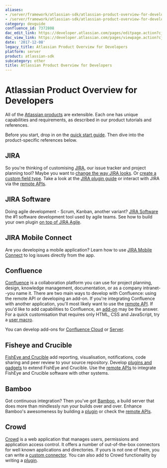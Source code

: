 ```yaml
---
aliases:
- /server/framework/atlassian-sdk/atlassian-product-overview-for-developers-7372808.html
- /server/framework/atlassian-sdk/atlassian-product-overview-for-developers-7372808.md
category: devguide
confluence_id: 7372808
dac_edit_link: https://developer.atlassian.com/pages/editpage.action?cjm=wozere&pageId=7372808
dac_view_link: https://developer.atlassian.com/pages/viewpage.action?cjm=wozere&pageId=7372808
date: '2017-12-08'
legacy_title: Atlassian Product Overview for Developers
platform: server
product: atlassian-sdk
subcategory: other
title: Atlassian Product Overview for Developers
---
```

# Atlassian Product Overview for Developers

All of the <a href="http://www.atlassian.com/software/" class="external-link">Atlassian products</a> are extensible. Each one has unique capabilities and requirements, as described in our product tutorials and references.

Before you start, drop in on the [quick start guide](https://developer.atlassian.com/display/DOCS). Then dive into the product-specific references below.

## JIRA

So you're thinking of customising [JIRA](https://developer.atlassian.com/display/JIRADEV), our issue tracker and project planning tool? Maybe you want to [change the way JIRA looks](https://developer.atlassian.com/display/JIRADEV/JIRA+templates+and+JSPs). Or [create a custom field type](https://developer.atlassian.com/display/JIRADEV/Tutorial+-+Creating+a+custom+field+type). Take a look at the [JIRA plugin guide](https://developer.atlassian.com/display/JIRADEV/About+JIRA+Plugin+Development) or interact with JIRA via the [remote APIs](https://developer.atlassian.com/display/JIRADEV/JIRA+APIs).

## JIRA Software

Doing agile development - Scrum, Kanban, another variant? [JIRA Software](https://developer.atlassian.com/display/JIRADEV/JIRA+Software+development+guide) the \#1 software development tool used by agile teams. See how to build your own plugin [on top of JIRA Agile](https://developer.atlassian.com/display/JIRADEV/JIRA+Agile+development+guide).

## JIRA Mobile Connect

Are you developing a mobile application? Learn how to use [JIRA Mobile Connect](https://developer.atlassian.com/display/JMC) to log issues directly from the app.

## Confluence

[Confluence](https://developer.atlassian.com/display/CONFDEV) is a collaboration platform you can use for project planning, design, knowledge management, documentation, or as a company intranet--you name it. There are two main ways to develop with Confluence: using the remote API or developing an add-on. If you're integrating Confluence with another application, you'll most likely want to use the [remote API](https://developer.atlassian.com/display/CONFCLOUD/Confluence+REST+API). If you'd like to add capabilities to Confluence, an [add-on](https://developer.atlassian.com/display/CONFCLOUD/Confluence+Connect+patterns) may be the answer. For a quick customisation that requires only HTML, CSS and JavaScript, try a [user macro](https://developer.atlassian.com/display/CONFDEV/Confluence+User+Macro+Guide).

You can develop add-ons for [Confluence Cloud](https://developer.atlassian.com/display/CONFCLOUD) or [Server](https://developer.atlassian.com/display/CONFDEV).

## Fisheye and Crucible

[FishEye and Crucible](https://developer.atlassian.com/display/FECRUDEV) add reporting, visualisation, notifications, code sharing and peer review to your source repository. Develop [plugins and gadgets](https://developer.atlassian.com/display/FECRUDEV/FishEye+and+Crucible+Plugin+Guide) to extend FishEye and Crucible. Use the [remote APIs](https://developer.atlassian.com/display/FECRUDEV/Remote+API+Reference) to integrate FishEye and Crucible software with other systems.

## Bamboo

Got continuous integration? Then you've got [Bamboo](https://developer.atlassian.com/display/BAMBOODEV), a build server that does more than mindlessly run your builds over and over. Enhance Bamboo's awesomeness by building a [plugin](https://developer.atlassian.com/display/BAMBOODEV/Bamboo+Plugin+Guide) or check the [remote APIs](https://developer.atlassian.com/display/BAMBOODEV/REST+APIs).

## Crowd

[Crowd](https://developer.atlassian.com/display/CROWDDEV) is a web application that manages users, permissions and application access control. It offers a number of out-of-the-box connectors for well known applications and directories. If yours is not one of them, you can write a [custom connector](https://developer.atlassian.com/display/CROWDDEV/Remote+API+Reference). You can also add to Crowd functionality by writing a [plugin](https://developer.atlassian.com/display/CROWDDEV/Developing+Plugins+for+Crowd).

















































































